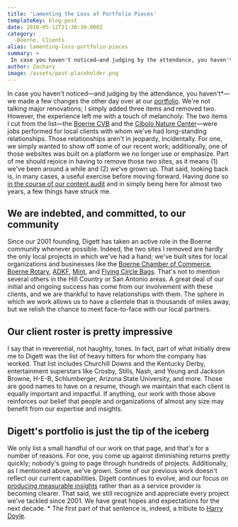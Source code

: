 ```yaml
---
title: 'Lamenting the Loss of Portfolio Pieces'
templateKey: blog-post
date: 2010-05-12T21:30:39.000Z
category: 
  -Boerne, Clients
alias: lamenting-loss-portfolio-pieces
summary: > 
 In case you haven't noticed—and judging by the attendance, you haven't*—we made a few changes the other day over at our portfolio. We're not talking major renovations; I simply added three items and removed two. However, the experience left me with a touch of melancholy.  The two items I cut from the list—the Boerne CVB and the Cibolo Nature Center—were jobs performed for local clients with whom we've had long-standing relationships. Those relationships aren't in jeopardy, incidentally. For one, we simply wanted to show off some of our recent work; additionally, one of those websites was built on a platform we no longer use or emphasize.
author: Zachary
image: /assets/post-placeholder.png
---
```


In case you haven't noticed—and judging by the attendance, you haven't\*—we made a few changes the other day over at our [portfolio](/our-work "portfolio"). We're not talking major renovations; I simply added three items and removed two. However, the experience left me with a touch of melancholy. The two items I cut from the list—the [Boerne CVB](http://www.visitboerne.org "Boerne CVB") and the [Cibolo Nature Center](http://www.cibolo.org/ "Cibolo Nature Center")—were jobs performed for local clients with whom we've had long-standing relationships. Those relationships aren't in jeopardy, incidentally. For one, we simply wanted to show off some of our recent work; additionally, one of those websites was built on a platform we no longer use or emphasize. Part of me should rejoice in having to remove those two sites, as it means (1) we've been around a while and (2) we've grown up. That said, looking back is, in many cases, a useful exercise before moving forward. Having done so [in the course of our content audit](/2010/02/23/building-case-content-audit "in the course of our content audit") and in simply being here for almost two years, a few things have struck me.

We are indebted, and committed, to our community
------------------------------------------------

Since our 2001 founding, Digett has taken an active role in the Boerne community whenever possible. Indeed, the two sites I removed are hardly the only local projects in which we've had a hand; we've built sites for local organizations and businesses like the [Boerne Chamber of Commerce](http://www.boerne.org "Boerne Chamber of Commerce"), [Boerne Rotary](http://www.boernerotary.org "Boerne Rotary"), [ADKF](http://www.adkf.com/ "ADKF"), [Mint](http://www.ohmint.com "Mint"), and [Flying Circle Bags](http://www.flyingcirclebags.com "Flying Circle Bags"). That's not to mention several others in the Hill Country or San Antonio areas. A great deal of our initial and ongoing success has come from our involvement with these clients, and we are thankful to have relationships with them. The sphere in which we work allows us to have a clientele that is thousands of miles away, but we relish the chance to meet face-to-face with our local partners.

Our client roster is pretty impressive
--------------------------------------

I say that in reverential, not haughty, tones. In fact, part of what initially drew me to Digett was the list of heavy hitters for whom the company has worked. That list includes Churchill Downs and the Kentucky Derby, entertainment superstars like Crosby, Stills, Nash, and Young and Jackson Browne, H-E-B, Schlumberger, Arizona State University, and more. Those are good names to have on a resume, though we maintain that each client is equally important and impactful. If anything, our work with those above reinforces our belief that people and organizations of almost any size may benefit from our expertise and insights.

Digett's portfolio is just the tip of the iceberg
-------------------------------------------------

We only list a small handful of our work on that page, and that's for a number of reasons. For one, you come up against diminishing returns pretty quickly; nobody's going to page through hundreds of projects. Additionally, as I mentioned above, we've grown. Some of our previous work doesn't reflect our current capabilities. Digett continues to evolve, and our focus on [producing measurable insights](/2010/02/01/metrics-are-good-insight-better "producing measurable insights") rather than as a service provider is becoming clearer. That said, we still recognize and appreciate every project we've tackled since 2001. We have great hopes and expectations for the next decade. \* The first part of that sentence is, indeed, a tribute to [Harry Doyle](http://www.baseball-almanac.com/quotes/major_league_quotes.shtml "Harry Doyle").
